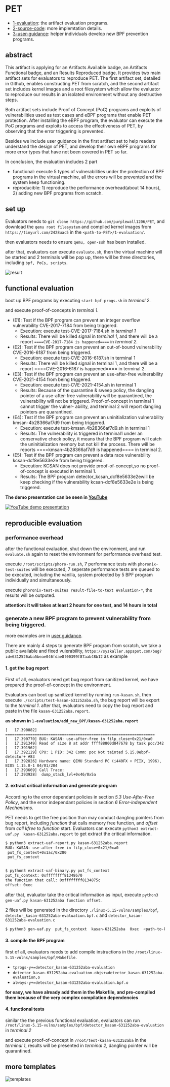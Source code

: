 # PET

- [1-evaluation](./1-evaluation/): the artifact evaluation programs.
- [2-source-code](./2-source-code/): more implemtation details.
- [3-user-guidance](./3-user-guidance/): helper individuals develop new BPF prevention programs.

## abstract
<!-- This artifact is applying for a **"Artifacts Available" badge**. The artifact consists of three key components: evaluation programs, user guidance, and source code. These components are designed to provide a comprehensive understanding of our work and assist in the evaluation process. And the artifact evaluation mainly focuses on the effectiveness of the BPF prevention programs.

The evaluation programs included in the artifact are BPF prevention programs, Proofs-of-concepts, and compiled kernel images. These programs are intended to be run in the qemu virtual machine with the compiled kernel. By running the Proofs-of-concepts under the protection of the BPF prevention programs, evaluators can assess their effectiveness in preventing errors.

Furthermore, the artifact includes comprehensive user guidance. This guidance is meant to help individuals grasp the process of developing their own error prevention programs based on fuzz reports. It provides detailed instructions and explanations to support researchers in their own investigations.

Lastly, the artifact contains the source code. This encompasses a significant portion of the code used in our research, allowing researchers to delve deeper into the implementation details and potentially build upon our work.

In summary, the artifact provides valuable insights to enhance researchers' understanding of our work and facilitate further investigation of the PET framework.  -->

This artifact is applying for an Artifacts Available badge, an Artifacts Functional badge, and an Results Reproduced badge. It provides two main artifact sets for evaluators to reproduce PET. The first artifact set, detailed in Github, enables constructing PET from scratch, and the second artifact set includes kernel images and a root filesystem which allow the evaluator to reproduce our results in an isolated environment without any destructive steps.

Both artifact sets include Proof of Concept (PoC) programs and exploits of vulnerabilities used as test cases and eBPF programs that enable PET protection. After installing the eBPF program, the evaluator can execute the PoC programs and exploits to access the effectiveness of PET, by observing that the error triggering is prevented.

Besides we include user guidance in the first artifact set to help readers understand the design of PET, and develop their own eBPF programs for more error types that have not been covered in PET so far.

In conclusion, the evaluation includes 2 part
- functional: execute 5 types of vulnerabilities under the protection of BPF programs in the virtual machine, all the errors will be prevented and the system keep functioning.
- reproducible: 1) reproduce the performance overhead(about 14 hours), 2) adding new BPF programs from scratch.


## set up
Evaluators needs to `git clone https://github.com/purplewall1206/PET`, and download the `qemu root filesystem` and compiled kernel images from `https://tinyurl.com/2428uac5` in the `<path-to-PET>/1-evaluation/`.

then evaluators needs to ensure `qemu, open-ssh` has been installed.

after that, evaluators can execute `evaluate.sh`, then the virtual machine will be started and 2 terminals will be pop up, there will be three
directories, including `bpf, PoCs, scripts`.

![result](./figs/fig-results.png)

## functional evaluation

boot up BPF programs by executing `start-bpf-progs.sh` in *terminal 2*.

and execute proof-of-concepts in *terminal 1*.

- (E1): Test if the BPF program can prevent an integer overflow vulnerability CVE-2017-7184 from being triggered.
    - Execution: execute test-CVE-2017-7184.sh in *terminal 1*
    - Results: There will be killed signal in *terminal 1*, and there will be a report `====CVE-2017-7184 is happened====` in *terminal 2*.
- (E2): Test if the BPF program can prevent an out-of-bound vulnerability CVE-2016-6187 from being triggered.
    - Execution: execute test-CVE-2016-6187.sh in terminal 1
    - Results: There will be killed signal in terminal 1, and there will be a report ====CVE-2016-6187 is happened==== in terminal 2.
- (E3): Test if the BPF program can prevent an use-after-free vulnerability CVE-2021-4154 from being triggered.
    - Execution: execute test-CVE-2021-4154.sh in terminal 1
    - Results: Because of the quarantine & sweep policy, the dangling pointer of a use-after-free vulnerability will be quarantined, the vulnerability will not be triggered. Proof-of-concept in terminal 1 cannot trigger the vulner- ability, and terminal 2 will report dangling pointers are quarantined.
- (E4): Test if the BPF program can prevent an uninitialization vulnerability kmsan-4b28366af7d9 from being triggered.
    - Execution: execute test-kmsan_4b28366af7d9.sh in terminal 1
    - Results: The vulnerability is triggered in terminal1 under an conservative check policy, it means that the BPF program will catch the uninitialization memory but not kill the process. There will be reports ====kmsan-4b28366af7d9 is happened==== in terminal 2.
- (E5): Test if the BPF program can prevent a data race vulnerability kcsan-dcf8e5633e2e from being triggered.
    - Execution: KCSAN does not provide proof-of-concept,so no proof-of-concept is executed in terminal 1.
    - Results: The BPF program detector_kcsan_dcf8e5633e2ewill be keep checking if the vulnerability kcsan-dcf8e5633e2e is being triggered.

**The demo presentation can be seen in [YouTube](https://www.youtube.com/watch?v=0BVsULXT0xI)**


[![YouTube demo presentation](https://img.youtube.com/vi/0BVsULXT0xI/0.jpg)](https://www.youtube.com/watch?v=0BVsULXT0xI "PET demo presentation")

## reproducible evaluation

### performance overhead

after the functional evaluation, shut down the environment, and run `evaluate.sh` again to reset the environment for performance overhead test.

execute `/root/scripts/phoro-run.sh`, 7 performance tests with `phoronix-test-suites` will be executed, 7 seperate performance tests are queued to be executed, including the vanilla, system protected by 5 BPF program individually and simultaneously.

execute `phoronix-test-suites result-file-to-text evaluation-*`, the results will be outputed.

**attention: it will takes at least 2 hours for one test, and 14 hours in total** 


### generate a new BPF program to prevent vulnerability from being triggered.

more examples are in [user guidance](./2-).

There are mainly 4 steps to generate BPF program from scratch, we take a public available and fixed vulerability, `https://syzkaller.appspot.com/bug?id=6312526aba5beae046fdae8f00399f87aab48b12` as example

#### 1. get the bug report

First of all, evaluators need get bug report from sanitized kernel, we have prepared the proof-of-concept in the environment.

Evaluators can boot up sanitized kernel by running `run-kasan.sh`, then execute `./scripts/test-kasan-631252aba.sh`, the bug report will be export to the *terminal 1*.
after that, evaluators need to copy the bug report and paste in the file `kasan-631252aba.report`.

**as shown in `1-evaluation/add_new_BPF/kasan-631252aba.report`**

```
[   17.390082] ==================================================================
[   17.390770] BUG: KASAN: use-after-free in filp_close+0x21/0xa0
[   17.391349] Read of size 8 at addr ffff88800d847678 by task poc/342
[   17.391962] 
[   17.392129] CPU: 1 PID: 342 Comm: poc Not tainted 5.15.0ebpf-detector+ #83
[   17.392826] Hardware name: QEMU Standard PC (i440FX + PIIX, 1996), BIOS 1.15.0-1 04/01/204
[   17.393669] Call Trace:
[   17.393928]  dump_stack_lvl+0x46/0x5a
```


#### 2. extract critical information and generate program

According to the error dependant policies in section *5.3 Use-After-Free Policy*, and the error independant policies in section *6 Error-independent Mechanisms*.

PET needs to get the free position than may conduct dangling pointers from bug report, including *function* that calls memory free function, and *offset* from *call kfree* to *function* start.
Evaluators can execute `python3 extract-uaf.py  kasan-631252aba.report` to get extract the critical information.
```sh
$ python3 extract-uaf-report.py kasan-631252aba.report 
BUG: KASAN: use-after-free in filp_close+0x21/0xa0
 put_fs_context+0x1ac/0x280
 put_fs_context


$ python3 extract-uaf-binary.py put_fs_context
put_fs_context: 0xffffffff81348670
the function that call: 0xffffffff8134875c
offset: 0xec
```

after that, evaluator take the critical information as input, execute `python3 gen-uaf.py kasan-631252aba function offset`.

2 files will be generated in the directory `./linux-5.15-vulns/samples/bpf`, `detector_kasan-631252aba-evaluation.bpf.c` and `detector_kasan-631252aba-evaluation.c`

```sh
$ python3 gen-uaf.py  put_fs_context  kasan-631252aba  0xec  <path-to-kernel>/sample/bpf
```

#### 3. compile the BPF program

first of all, evaluators needs to add compile instructions in the `/root/linux-5.15-vulns/samples/bpf/Makefile`.
- `tprogs-y+=detector_kasan-631252aba-evaluation`
- `detector_kasan-631252aba-evaluation-objs+=detector_kasan-631252aba-evaluation,o`
- `always-y+=detector_kasan-631252aba-evaluation.bpf.o`

**for easy, we have already add them in the Makefile, and pre-compiled them because of the very complex compilation dependencies**

<!-- after that, executors can `mv` to the `/pet/linux-5.15-vulns/samples/bpf` in *terminal 2*, and execute `make -j2` to compile the program. -->


#### 4. functional tests

similar the the previous functional evaluation, evaluators can run `/root/linux-5.15-vulns/samples/bpf/detector_kasan-631252aba-evaluation` in *terminal 2*

and execute proof-of-concept in `/root/test-kasan-631252aba` in the *terminal 1*, results will be presented in *terminal 2*, dangling pointer will be quarantined.


## more templates

![templates](./3-user-guidance/bpf_detector-22_page-0001.jpg)